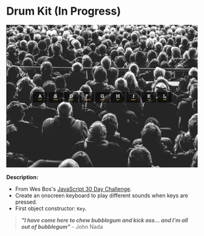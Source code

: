 # Drum Kit (In Progress)

![Drum Kit Screen Shot](https://raw.githubusercontent.com/ejmiranda/drum-kit/master/meta/screenshot.png)

**Description:**
- From Wes Bos's [JavaScript 30 Day Challenge](https://github.com/wesbos/JavaScript30).
- Create an onscreen keyboard to play different sounds when keys are pressed.
- First object constructor: `Key`. 

> **_"I have come here to chew bubblegum and kick ass... and I’m all out of bubblegum"_** - John Nada